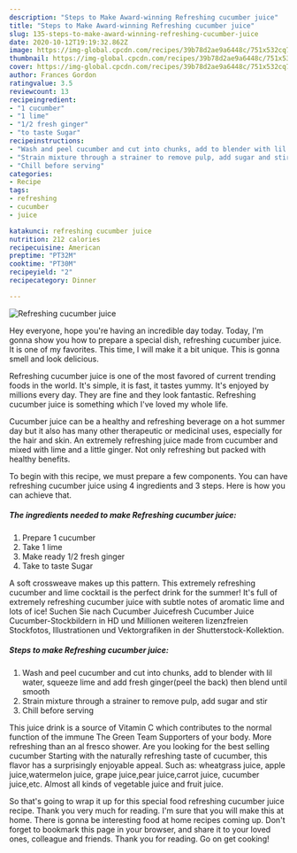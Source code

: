 ```yaml
---
description: "Steps to Make Award-winning Refreshing cucumber juice"
title: "Steps to Make Award-winning Refreshing cucumber juice"
slug: 135-steps-to-make-award-winning-refreshing-cucumber-juice
date: 2020-10-12T19:19:32.862Z
image: https://img-global.cpcdn.com/recipes/39b78d2ae9a6448c/751x532cq70/refreshing-cucumber-juice-recipe-main-photo.jpg
thumbnail: https://img-global.cpcdn.com/recipes/39b78d2ae9a6448c/751x532cq70/refreshing-cucumber-juice-recipe-main-photo.jpg
cover: https://img-global.cpcdn.com/recipes/39b78d2ae9a6448c/751x532cq70/refreshing-cucumber-juice-recipe-main-photo.jpg
author: Frances Gordon
ratingvalue: 3.5
reviewcount: 13
recipeingredient:
- "1 cucumber"
- "1 lime"
- "1/2 fresh ginger"
- "to taste Sugar"
recipeinstructions:
- "Wash and peel cucumber and cut into chunks, add to blender with lil water, squeeze lime and add fresh ginger(peel the back) then blend until smooth"
- "Strain mixture through a strainer to remove pulp, add sugar and stir"
- "Chill before serving"
categories:
- Recipe
tags:
- refreshing
- cucumber
- juice

katakunci: refreshing cucumber juice 
nutrition: 212 calories
recipecuisine: American
preptime: "PT32M"
cooktime: "PT30M"
recipeyield: "2"
recipecategory: Dinner

---
```



![Refreshing cucumber juice](https://img-global.cpcdn.com/recipes/39b78d2ae9a6448c/751x532cq70/refreshing-cucumber-juice-recipe-main-photo.jpg)

Hey everyone, hope you're having an incredible day today. Today, I'm gonna show you how to prepare a special dish, refreshing cucumber juice. It is one of my favorites. This time, I will make it a bit unique. This is gonna smell and look delicious.

Refreshing cucumber juice is one of the most favored of current trending foods in the world. It's simple, it is fast, it tastes yummy. It's enjoyed by millions every day. They are fine and they look fantastic. Refreshing cucumber juice is something which I've loved my whole life.

Cucumber juice can be a healthy and refreshing beverage on a hot summer day but it also has many other therapeutic or medicinal uses, especially for the hair and skin. An extremely refreshing juice made from cucumber and mixed with lime and a little ginger. Not only refreshing but packed with healthy benefits.


To begin with this recipe, we must prepare a few components. You can have refreshing cucumber juice using 4 ingredients and 3 steps. Here is how you can achieve that.

<!--inarticleads1-->

##### The ingredients needed to make Refreshing cucumber juice:

1. Prepare 1 cucumber
1. Take 1 lime
1. Make ready 1/2 fresh ginger
1. Take to taste Sugar


A soft crossweave makes up this pattern. This extremely refreshing cucumber and lime cocktail is the perfect drink for the summer! It&#39;s full of extremely refreshing cucumber juice with subtle notes of aromatic lime and lots of ice! Suchen Sie nach Cucumber Juicefresh Cucumber Juice Cucumber-Stockbildern in HD und Millionen weiteren lizenzfreien Stockfotos, Illustrationen und Vektorgrafiken in der Shutterstock-Kollektion. 

<!--inarticleads2-->

##### Steps to make Refreshing cucumber juice:

1. Wash and peel cucumber and cut into chunks, add to blender with lil water, squeeze lime and add fresh ginger(peel the back) then blend until smooth
1. Strain mixture through a strainer to remove pulp, add sugar and stir
1. Chill before serving


This juice drink is a source of Vitamin C which contributes to the normal function of the immune The Green Team Supporters of your body. More refreshing than an al fresco shower. Are you looking for the best selling cucumber Starting with the naturally refreshing taste of cucumber, this flavor has a surprisingly enjoyable appeal. Such as: wheatgrass juice, apple juice,watermelon juice, grape juice,pear juice,carrot juice, cucumber juice,etc. Almost all kinds of vegetable juice and fruit juice. 

So that's going to wrap it up for this special food refreshing cucumber juice recipe. Thank you very much for reading. I'm sure that you will make this at home. There is gonna be interesting food at home recipes coming up. Don't forget to bookmark this page in your browser, and share it to your loved ones, colleague and friends. Thank you for reading. Go on get cooking!
